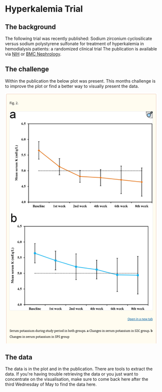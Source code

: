 # Hyperkalemia Trial

## The background

The following trial was recently published:
Sodium zirconium cyclosilicate versus sodium polystyrene sulfonate for treatment of hyperkalemia in hemodialysis patients: a randomized clinical trial
The publication is available via [NIH](https://pmc.ncbi.nlm.nih.gov/articles/PMC12054224/) or [BMC Nephrology](https://bmcnephrol.biomedcentral.com/articles/10.1186/s12882-025-04129-9).

## The challenge
Within the publication the below plot was present. This months challenge is to improve the plot or find a better way to visually present the data.

![Original plot from publication](Fig2.PNG)

## The data
The data is in the plot and in the publication. There are tools to extract the data. If you're having trouble retrieving the data or you just want to concentrate on the visualisation, make sure to come back here after the third Wednesday of May to find the data here.
